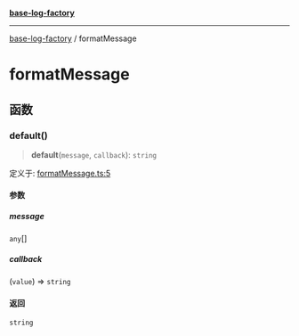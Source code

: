 [**base-log-factory**](index.md)

***

[base-log-factory](index.md) / formatMessage

# formatMessage

## 函数

### default()

> **default**(`message`, `callback`): `string`

定义于: [formatMessage.ts:5](https://github.com/fengxinming/log-base/blob/531de42a0f94da12b314d5f0d519bbe6bce7c154/packages/base-log-factory/src/formatMessage.ts#L5)

#### 参数

##### message

`any`[]

##### callback

(`value`) => `string`

#### 返回

`string`
